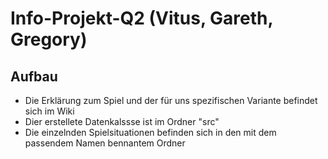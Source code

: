# Info-Projekt-Q2 (Vitus, Gareth, Gregory)

## Aufbau
* Die Erklärung zum Spiel und der für uns spezifischen Variante befindet sich im Wiki
* Dier erstellete Datenkalssse ist im Ordner "src"
* Die einzelnden Spielsituationen befinden sich in den mit dem passendem Namen bennantem Ordner

